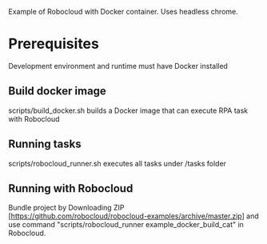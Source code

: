 Example of Robocloud with Docker container. Uses headless chrome.

# Prerequisites
Development environment and runtime must have Docker installed

## Build docker image
scripts/build_docker.sh builds a Docker image that can execute RPA task with Robocloud

## Running tasks
scripts/robocloud_runner.sh executes all tasks under /tasks folder

## Running with Robocloud
Bundle project by Downloading ZIP [https://github.com/robocloud/robocloud-examples/archive/master.zip] and use command "scripts/robocloud_runner example_docker_build_cat" in Robocloud.
